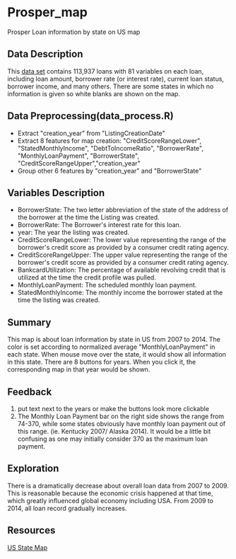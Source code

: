 # Prosper_map
Prosper Loan information by state on US map

## Data Description
This [data set](https://www.google.com/url?q=https://s3.amazonaws.com/udacity-hosted-downloads/ud651/prosperLoanData.csv&sa=D&ust=1515625719599000&usg=AFQjCNFd5rpaQYCYl9W6Ki58Obg5iTI03w) contains 113,937 loans with 81 variables on each loan, including loan amount, borrower rate (or interest rate), current loan status, borrower income, and many others.
There are some states in which no information is given so white blanks are shown on the map.

## Data Preprocessing(data_process.R)
- Extract "creation_year" from "ListingCreationDate"
- Extract 8 features for map creation: "CreditScoreRangeLower", "StatedMonthlyIncome", "DebtToIncomeRatio", "BorrowerRate", "MonthlyLoanPayment", "BorrowerState", "CreditScoreRangeUpper","creation_year"  
- Group other 6 features by "creation_year" and "BorrowerState"

## Variables Description
- BorrowerState:	The two letter abbreviation of the state of the address of the borrower at the time the Listing was created.
- BorrowerRate:	The Borrower's interest rate for this loan.
- year: The year the listing was created.
- CreditScoreRangeLower:	The lower value representing the range of the borrower's credit score as provided by a consumer credit rating agency.
- CreditScoreRangeUpper:	The upper value representing the range of the borrower's credit score as provided by a consumer credit rating agency.
- BankcardUtilization:	The percentage of available revolving credit that is utilized at the time the credit profile was pulled.
- MonthlyLoanPayment:	The scheduled monthly loan payment.
- StatedMonthlyIncome:	The monthly income the borrower stated at the time the listing was created.

## Summary
This map is about loan information by state in US from 2007 to 2014. The color is set according to normalized  average "MonthlyLoanPayment" in each state. When mouse move over the state, it would show all information in this state. There are 8 buttons for years. When you click it, the corresponding map in that year would be shown.

## Feedback
1. put text next to the years or make the buttons look more clickable
2. The Monthly Loan Payment bar on the right side shows the range from 74-370, while some states obviously have monthly loan payment out of this range. (ie. Kentucky 2007/ Alaska 2014). It would be a little bit confusing as one may initially consider 370 as the maximum loan payment.

## Exploration
There is a dramatically decrease about overall loan data from 2007 to 2009. This is reasonable because the economic crisis happened at that time, which greatly influenced global economy including USA. From 2009 to 2014, all loan record gradually increases.

## Resources
[US State Map](https://gist.github.com/NPashaP/a74faf20b492ad377312)
